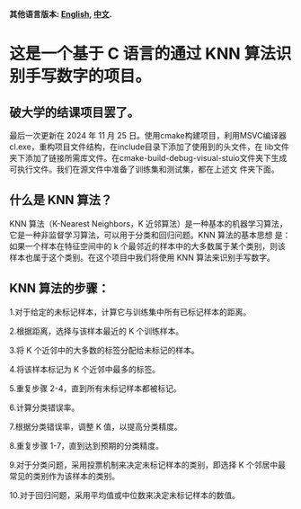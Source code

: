 **其他语言版本: [English](README_en.md), [中文](README.md).**

# 这是一个基于 C 语言的通过 KNN 算法识别手写数字的项目。

## 破大学的结课项目罢了。
最后一次更新在 2024 年 11 月 25 日。使用cmake构建项目，利用MSVC编译器cl.exe，重构项目文件结构，在include目录下添加了使用到的头文件，在
lib文件夹下添加了链接所需库文件。在cmake-build-debug-visual-stuio文件夹下生成可执行文件。我们在源文件中准备了训练集和测试集，都在上述文
件夹下面。

## 什么是 KNN 算法？

KNN 算法（K-Nearest Neighbors，K 近邻算法）是一种基本的机器学习算法，它是一种非监督学习算法，可以用于分类和回归问题。KNN 算法的基本思想
是：如果一个样本在特征空间中的 k 个最邻近的样本中的大多数属于某个类别，则该样本也属于这个类别。在这个项目中我们将使用 KNN 算法来识别手写数字。

## KNN 算法的步骤：

1.对于给定的未标记样本，计算它与训练集中所有已标记样本的距离。

2.根据距离，选择与该样本最近的 K 个训练样本。

3.将 K 个近邻中的大多数的标签分配给未标记的样本。

4.将该样本标记为 K 个近邻中最多的标签。

5.重复步骤 2-4，直到所有未标记样本都被标记。

6.计算分类错误率。

7.根据分类错误率，调整 K 值，以提高分类精度。

8.重复步骤 1-7，直到达到预期的分类精度。

9.对于分类问题，采用投票机制来决定未标记样本的类别，即选择 K 个邻居中最常见的类别作为该样本的类别。

10.对于回归问题，采用平均值或中位数来决定未标记样本的数值。
